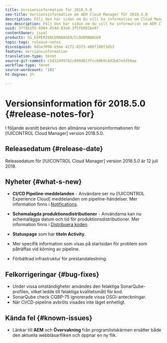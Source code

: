 ```yaml
---
title: Versionsinformation för 2018.5.0
seo-title: Versionsinformation om AEM Cloud Manager för 2018.5.0
description: Följ den här sidan om du vill ha information om Cloud Manager version 2018.5.0.
seo-description: Följ den här sidan om du vill ha information om AEM Cloud Manager version 2018.5.0.
uuid: 37f8b155-6984-454d-83a8-3f5fb081be97
contentOwner: jsyal
products: SG_EXPERIENCEMANAGER/CLOUDMANAGER
topic-tags: release-notes
discoiquuid: 6d1e7098-b56e-4172-8373-486f186f3d53
feature: Versionsinformation
translation-type: tm+mt
source-git-commit: c5d32d49782c899d013fcc60b9c4d2b67e9350ae
workflow-type: tm+mt
source-wordcount: '181'
ht-degree: 2%

---
```



# Versionsinformation för 2018.5.0 {#release-notes-for}

I följande avsnitt beskrivs den allmänna versionsinformationen för [!UICONTROL Cloud Manager] version 2018.5.0.

## Releasedatum {#release-date}

Releasedatum för [!UICONTROL Cloud Manager] version 2018.5.0 är 12 juli 2018.

## Nyheter {#what-s-new}

* **CI/CD Pipeline-meddelanden**  - Användare ser nu  [!UICONTROL Experience Cloud] meddelanden om pipeline-händelser. Mer information finns i [Notifications](notifications.md).

* **Schemalagda produktionsdistributioner**  - Användarna kan nu schemalägga datum och tid för produktionsdistributioner. Mer information finns i [Distribuera koden](deploying-code.md).

* **Statuspage** som har  **titeln Activity**.

* Mer specifik information som visas på startsidan för problem som påträffas vid körning av pipeline.
* Förbättrad infrastruktur för prestandatestning.

## Felkorrigeringar {#bug-fixes}

* Under vissa omständigheter användes den felaktiga SonarQube-profilen, vilket ledde till felaktiga kvalitetsmått för kod.
* SonarQube check CQBP-75 ignorerade vissa OSGi-anteckningar.
* När CI/CD-pipeline avbröts visades inte läget enhetligt.

## Kända fel {#known-issues}

* Länkar till **AEM** och **Övervakning** från programlistskärmen ersätter både den aktuella webbläsarfliken och öppnar en ny flik.

